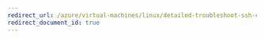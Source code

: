 ```yaml
---
redirect_url: /azure/virtual-machines/linux/detailed-troubleshoot-ssh-connection
redirect_document_id: true
---
```

